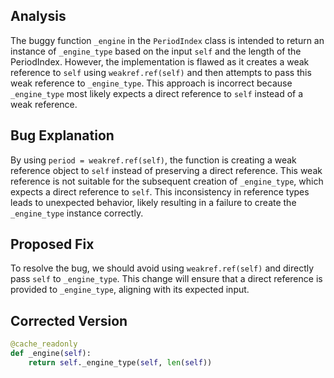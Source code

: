 ## Analysis
The buggy function `_engine` in the `PeriodIndex` class is intended to return an instance of `_engine_type` based on the input `self` and the length of the PeriodIndex. However, the implementation is flawed as it creates a weak reference to `self` using `weakref.ref(self)` and then attempts to pass this weak reference to `_engine_type`. This approach is incorrect because `_engine_type` most likely expects a direct reference to `self` instead of a weak reference.

## Bug Explanation
By using `period = weakref.ref(self)`, the function is creating a weak reference object to `self` instead of preserving a direct reference. This weak reference is not suitable for the subsequent creation of `_engine_type`, which expects a direct reference to `self`. This inconsistency in reference types leads to unexpected behavior, likely resulting in a failure to create the `_engine_type` instance correctly.

## Proposed Fix
To resolve the bug, we should avoid using `weakref.ref(self)` and directly pass `self` to `_engine_type`. This change will ensure that a direct reference is provided to `_engine_type`, aligning with its expected input.

## Corrected Version
```python
@cache_readonly
def _engine(self):
    return self._engine_type(self, len(self))
```
